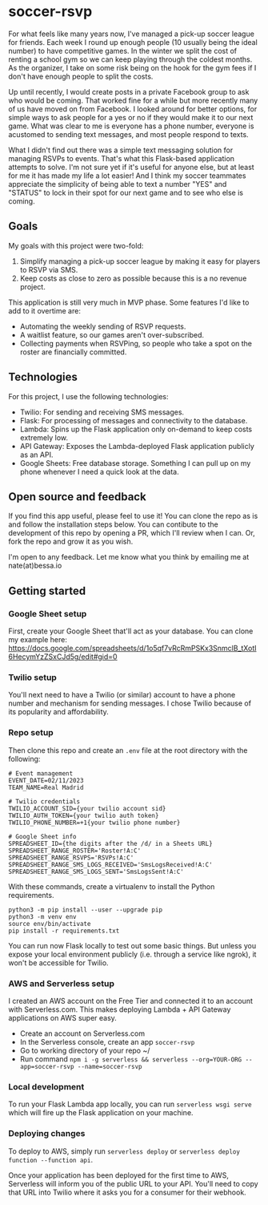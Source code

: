 # soccer-rsvp
For what feels like many years now, I've managed a pick-up soccer league for friends. Each week I round up enough people (10 usually being the ideal number) to have competitive games. In the winter we split the cost of renting a school gym so we can keep playing through the coldest months. As the organizer, I take on some risk being on the hook for the gym fees if I don't have enough people to split the costs.

Up until recently, I would create posts in a private Facebook group to ask who would be coming. That worked fine for a while but more recently many of us have moved on from Facebook. I looked around for better options, for simple ways to ask people for a yes or no if they would make it to our next game. What was clear to me is everyone has a phone number, everyone is acustomed to sending text messages, and most people respond to texts.

What I didn't find out there was a simple text messaging solution for managing RSVPs to events. That's what this Flask-based application attempts to solve. I'm not sure yet if it's useful for anyone else, but at least for me it has made my life a lot easier! And I think my soccer teammates appreciate the simplicity of being able to text a number "YES" and "STATUS" to lock in their spot for our next game and to see who else is coming.

## Goals

My goals with this project were two-fold:
1. Simplify managing a pick-up soccer league by making it easy for players to RSVP via SMS.
2. Keep costs as close to zero as possible because this is a no revenue project.

This application is still very much in MVP phase. Some features I'd like to add to it overtime are:

- Automating the weekly sending of RSVP requests.
- A waitlist feature, so our games aren't over-subscribed.
- Collecting payments when RSVPing, so people who take a spot on the roster are financially committed.

## Technologies

For this project, I use the following technologies:
- Twilio: For sending and receiving SMS messages.
- Flask: For processing of messages and connectivity to the database.
- Lambda: Spins up the Flask application only on-demand to keep costs extremely low.
- API Gateway: Exposes the Lambda-deployed Flask application publicly as an API.
- Google Sheets: Free database storage. Something I can pull up on my phone whenever I need a quick look at the data.

## Open source and feedback

If you find this app useful, please feel to use it! You can clone the repo as is and follow the installation steps below. You can contibute to the development of this repo by opening a PR, which I'll review when I can. Or, fork the repo and grow it as you wish.

I'm open to any feedback. Let me know what you think by emailing me at nate(at)bessa.io

## Getting started

### Google Sheet setup

First, create your Google Sheet that'll act as your database. You can clone my example here: https://docs.google.com/spreadsheets/d/1o5qf7vRcRmPSKx3SnmclB_tXotI6HecymYzZSxCJd5g/edit#gid=0

### Twilio setup

You'll next need to have a Twilio (or similar) account to have a phone number and mechanism for sending messages. I chose Twilio because of its popularity and affordability.

### Repo setup

Then clone this repo and create an `.env` file at the root directory with the following:

```
# Event management
EVENT_DATE=02/11/2023
TEAM_NAME=Real Madrid

# Twilio credentials
TWILIO_ACCOUNT_SID={your twilio account sid}
TWILIO_AUTH_TOKEN={your twilio auth token}
TWILIO_PHONE_NUMBER=+1{your twilio phone number}

# Google Sheet info
SPREADSHEET_ID={the digits after the /d/ in a Sheets URL}
SPREADSHEET_RANGE_ROSTER='Roster!A:C'
SPREADSHEET_RANGE_RSVPS='RSVPs!A:C'
SPREADSHEET_RANGE_SMS_LOGS_RECEIVED='SmsLogsReceived!A:C'
SPREADSHEET_RANGE_SMS_LOGS_SENT='SmsLogsSent!A:C'
```

With these commands, create a virtualenv to install the Python requirements.

```
python3 -m pip install --user --upgrade pip
python3 -m venv env
source env/bin/activate
pip install -r requirements.txt
```

You can run now Flask locally to test out some basic things. But unless you expose your local environment publicly (i.e. through a service like ngrok), it won't be accessible for Twilio.

### AWS and Serverless setup

I created an AWS account on the Free Tier and connected it to an account with Serverless.com. This makes deploying Lambda + API Gateway applications on AWS super easy.

- Create an account on Serverless.com
- In the Serverless console, create an app `soccer-rsvp`
- Go to working directory of your repo ~/
- Run command `npm i -g serverless && serverless --org=YOUR-ORG --app=soccer-rsvp --name=soccer-rsvp`

### Local development

To run your Flask Lambda app locally, you can run `serverless wsgi serve` which will fire up the Flask application on your machine.

### Deploying changes

To deploy to AWS, simply run `serverless deploy` or `serverless deploy function --function api`.

Once your application has been deployed for the first time to AWS, Serverless will inform you of the public URL to your API. You'll need to copy that URL into Twilio where it asks you for a consumer for their webhook.